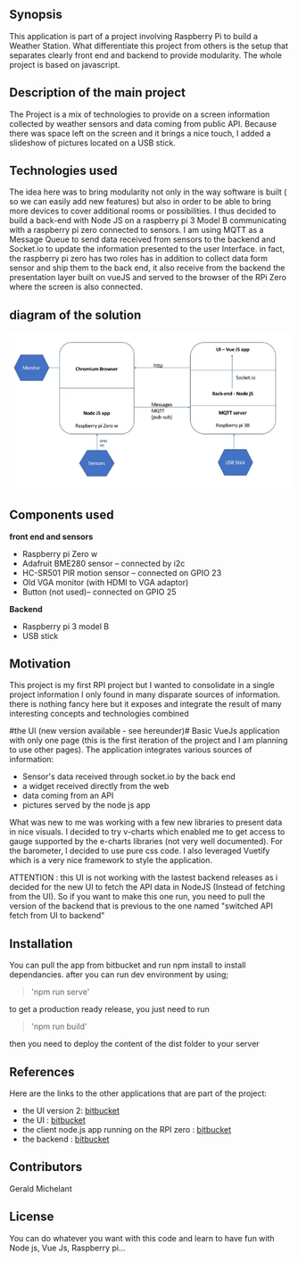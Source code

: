 ## Synopsis

This application is part of a project involving Raspberry Pi to build a Weather Station. What differentiate this project from others is the setup that separates clearly front end and backend to provide modularity. The whole project is based on javascript.

## Description of the main project
The Project is a mix of technologies to provide on a screen information collected by weather sensors and data coming from public API. Because there was space left on the screen and it brings a nice touch, I added a slideshow of pictures located on a USB stick.

## Technologies used
The idea here was to bring modularity not only in the way software is built ( so we can easily add new features) but also in order to be able to bring more devices to cover additional rooms or possibilities. I thus decided to build a back-end with Node JS on a raspberry pi 3 Model B communicating with a raspberry pi zero connected to sensors. I am using MQTT as a Message Queue to send data received from sensors to the backend and Socket.io to update the information presented to the user Interface. in fact, the raspberry pi zero has two roles has in addition to collect data form sensor and ship them to the back end, it also receive from the backend the presentation layer built on vueJS and served to the browser of the RPi Zero where the screen is also connected.

## diagram of the solution
![diagram](/diagram-weather.jpg)

## Components used

**front end and sensors**

* Raspberry pi Zero w
* Adafruit BME280 sensor – connected by i2c 
* HC-SR501 PIR motion sensor – connected on GPIO 23
* Old VGA monitor (with HDMI to VGA adaptor)
* Button (not used)– connected on GPIO 25 

**Backend**

* Raspberry pi 3 model B
* USB stick


## Motivation

This project is my first RPI project but I wanted to consolidate in a single project information I only found in many disparate sources of information. there is nothing fancy here but it exposes and integrate the result of many interesting concepts and technologies combined

#the UI (new version available - see hereunder)#
 Basic VueJs application with only one page (this is the first iteration of the project and I am planning to use other pages). The application integrates various sources of information:

 * Sensor's data received through socket.io by the back end
 * a widget received directly from the web
 * data coming from an API
 * pictures served by the node js app

What was new to me was working with a few new libraries to present data in nice visuals. I decided to try v-charts which enabled me to get access to gauge supported by the e-charts libraries (not very well documented).
For the barometer, I decided to use pure css code. 
I also leveraged Vuetify which is a very nice framework to style the application.

ATTENTION : this UI is not working with the lastest backend releases as i decided for the new UI to fetch the API data in NodeJS (Instead of fetching from the UI). So if you want to make this one run, you need to pull the version of the backend that is previous to the one named "switched API fetch from UI to backend"


## Installation

You can pull the app from bitbucket and run npm install to install dependancies. 
after you can run dev environment by using; 
> 'npm run serve'

to get a production ready release, you just need to run 
> 'npm run build'

then you need to deploy the content of the dist folder to your server


## References

Here are the links to the other applications that are part of the project:

* the UI version 2: [bitbucket](https://bitbucket.org/gegeraptor/weather-ui-v2/src)
* the UI : [bitbucket](https://bitbucket.org/gegeraptor/weather-ui/src/master/)
* the client node.js app running on the RPI zero : [bitbucket](https://bitbucket.org/gegeraptor/weather-client/src/master/)
* the backend : [bitbucket](https://bitbucket.org/gegeraptor/weather-server/src/master/)


## Contributors

Gerald Michelant

## License
You can do whatever you want with this code and learn to have fun with Node js, Vue Js, Raspberry pi...